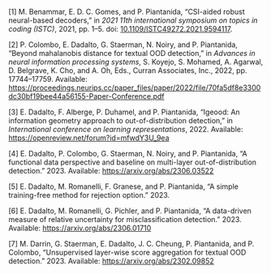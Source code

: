 <span class="csl-left-margin">\[1\] </span><span class="csl-right-inline">M. Benammar, E. D. C. Gomes, and P. Piantanida, “CSI-aided robust neural-based decoders,” in *2021 11th international symposium on topics in coding (ISTC)*, 2021, pp. 1–5. doi: [10.1109/ISTC49272.2021.9594117](https://doi.org/10.1109/ISTC49272.2021.9594117).</span>

<span class="csl-left-margin">\[2\] </span><span class="csl-right-inline">P. Colombo, E. Dadalto, G. Staerman, N. Noiry, and P. Piantanida, “Beyond mahalanobis distance for textual OOD detection,” in *Advances in neural information processing systems*, S. Koyejo, S. Mohamed, A. Agarwal, D. Belgrave, K. Cho, and A. Oh, Eds., Curran Associates, Inc., 2022, pp. 17744–17759. Available: <https://proceedings.neurips.cc/paper_files/paper/2022/file/70fa5df8e3300dc30bf19bee44a56155-Paper-Conference.pdf></span>

<span class="csl-left-margin">\[3\] </span><span class="csl-right-inline">E. Dadalto, F. Alberge, P. Duhamel, and P. Piantanida, “Igeood: An information geometry approach to out-of-distribution detection,” in *International conference on learning representations*, 2022. Available: <https://openreview.net/forum?id=mfwdY3U_9ea></span>

<span class="csl-left-margin">\[4\] </span><span class="csl-right-inline">E. Dadalto, P. Colombo, G. Staerman, N. Noiry, and P. Piantanida, “A functional data perspective and baseline on multi-layer out-of-distribution detection.” 2023. Available: <https://arxiv.org/abs/2306.03522></span>

<span class="csl-left-margin">\[5\] </span><span class="csl-right-inline">E. Dadalto, M. Romanelli, F. Granese, and P. Piantanida, “A simple training-free method for rejection option.” 2023.</span>

<span class="csl-left-margin">\[6\] </span><span class="csl-right-inline">E. Dadalto, M. Romanelli, G. Pichler, and P. Piantanida, “A data-driven measure of relative uncertainty for misclassification detection.” 2023. Available: <https://arxiv.org/abs/2306.01710></span>

<span class="csl-left-margin">\[7\] </span><span class="csl-right-inline">M. Darrin, G. Staerman, E. Dadalto, J. C. Cheung, P. Piantanida, and P. Colombo, “Unsupervised layer-wise score aggregation for textual OOD detection.” 2023. Available: <https://arxiv.org/abs/2302.09852></span>
